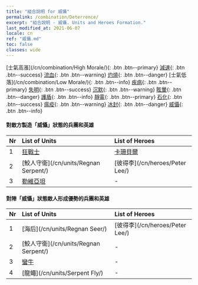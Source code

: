 ```yaml
---
title: "組合說明 for 威懾"
permalink: /combination/Deterrence/
excerpt: "組合說明 - 威懾. Units and Heroes Formation."
last_modified_at: 2021-06-07
locale: cn
ref: "威懾.md"
toc: false
classes: wide
---
```


  [士氣高漲](/cn/combination/High Morale/){: .btn .btn--primary} [減速](/cn/combination/Slow/){: .btn .btn--success} [流血](/cn/combination/Bleeding/){: .btn .btn--warning} [灼燒](/cn/combination/Burning/){: .btn .btn--danger} [士氣低落](/cn/combination/Low Morale/){: .btn .btn--info} [疾病](/cn/combination/Disease/){: .btn .btn--primary} [失明](/cn/combination/Blind/){: .btn .btn--success} [沉默](/cn/combination/Silence/){: .btn .btn--warning} [眩暈](/cn/combination/Stun/){: .btn .btn--danger} [護盾](/cn/combination/Shield/){: .btn .btn--info} [靜電](/cn/combination/Static/){: .btn .btn--primary} [石化](/cn/combination/Petrify/){: .btn .btn--success} [瘟疫](/cn/combination/Plague/){: .btn .btn--warning} [冰封](/cn/combination/Freeze/){: .btn .btn--danger} [威懾](/cn/combination/Deterrence/){: .btn .btn--info} 


#### 對敵方製造「威懾」狀態的兵團和英雄

  | Nr |  List of Units  | List of Heroes | 
  |:---|:----------------|:---------------| 
  | 1 | [狂戰士](/cn/units/Berserker/) | [卡珊貝爾](/cn/heroes/Cassanbel/) |
  | 2 | [鮫人守衛](/cn/units/Regnan Serpent/) | [彼得李](/cn/heroes/Peter Lee/) |
  | 3 | [勒維亞坦](/cn/units/Revyaratan/) | - |


#### 對陣「威懾」狀態敵人形成優勢的兵團和英雄

  | Nr |  List of Units  | List of Heroes | 
  |:---|:----------------|:---------------| 
  | 1 | [海后](/cn/units/Regnan Seer/) | [彼得李](/cn/heroes/Peter Lee/) |
  | 2 | [鮫人守衛](/cn/units/Regnan Serpent/) | - |
  | 3 | [蠻牛](/cn/units/Gorgon/) | - |
  | 4 | [龍蠅](/cn/units/Serpent Fly/) | - |

